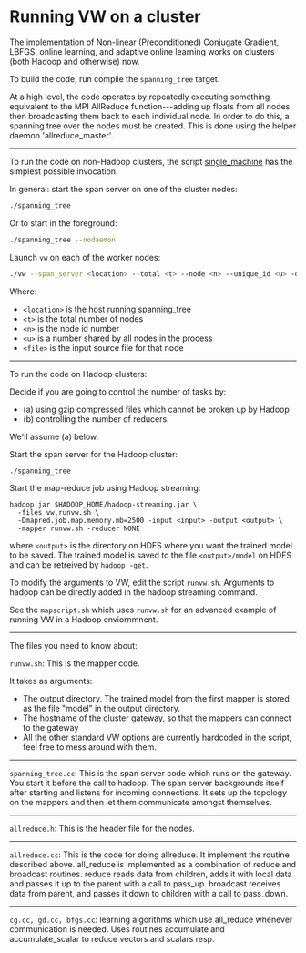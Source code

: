 # Running VW on a cluster

The implementation of Non-linear (Preconditioned) Conjugate Gradient,
LBFGS, online learning, and adaptive online learning works on clusters
(both Hadoop and otherwise) now.

To build the code, run compile the `spanning_tree` target.

At a high level, the code operates by repeatedly executing something
equivalent to the MPI AllReduce function---adding up floats from all
nodes then broadcasting them back to each individual node. In order
to do this, a spanning tree over the nodes must be created. This is
done using the helper daemon 'allreduce_master'.

***********************************************************************

To run the code on non-Hadoop clusters, the script [single_machine](https://github.com/VowpalWabbit/vowpal_wabbit/blob/master/cluster/single_machine)
has the simplest possible invocation.

In general: start the span server on one of the cluster nodes:
```sh
./spanning_tree
```

Or to start in the foreground:
```sh
./spanning_tree --nodaemon
```

Launch `vw` on each of the worker nodes:

```sh
./vw --span_server <location> --total <t> --node <n> --unique_id <u> -d <file>
```

Where:
- `<location>` is the host running spanning_tree
- `<t>` is the total number of nodes
- `<n>` is the node id number
- `<u>` is a number shared by all nodes in the process
- `<file>` is the input source file for that node

---

To run the code on Hadoop clusters:

Decide if you are going to control the number of tasks by:
- (a) using gzip compressed files which cannot be broken up by Hadoop
- (b) controlling the number of reducers.

We'll assume (a) below.

Start the span server for the Hadoop cluster:

```sh
./spanning_tree
```

Start the map-reduce job using Hadoop streaming:

```
hadoop jar $HADOOP_HOME/hadoop-streaming.jar \
  -files vw,runvw.sh \
  -Dmapred.job.map.memory.mb=2500 -input <input> -output <output> \
  -mapper runvw.sh -reducer NONE
```

where `<output>` is the directory on HDFS where you want the trained
model to be saved. The trained model is saved to the file
`<output>/model` on HDFS and can be retreived by `hadoop -get`.

To modify the arguments to VW, edit the script `runvw.sh`. Arguments to
hadoop can be directly added in the hadoop streaming command.

See the `mapscript.sh` which uses `runvw.sh` for an advanced example
of running VW in a Hadoop enviornmnent.

---

The files you need to know about:

`runvw.sh`: This is the mapper code.

It takes as arguments:
- The output directory. The trained model from the first mapper is stored as the file "model" in the output directory.
- The hostname of the cluster gateway, so that the mappers can connect to the gateway
- All the other standard VW options are currently hardcoded in the script, feel free to mess around with them.

---

`spanning_tree.cc`: This is the span server code which runs on the
gateway. You start it before the call to hadoop.  The span server
backgrounds itself after starting and listens for incoming
connections. It sets up the topology on the mappers and then let them
communicate amongst themselves.

---

`allreduce.h`: This is the header file for the nodes.

---

`allreduce.cc`: This is the code for doing allreduce. It implement the
routine described above. all_reduce is implemented as a combination of
reduce and broadcast routines. reduce reads data from children, adds it
with local data and passes it up to the parent with a call to pass_up.
broadcast receives data from parent, and passes it down to children with
a call to pass_down.

---

`cg.cc, gd.cc, bfgs.cc`: learning algorithms which use all_reduce
whenever communication is needed. Uses routines accumulate and
accumulate_scalar to reduce vectors and scalars resp.
